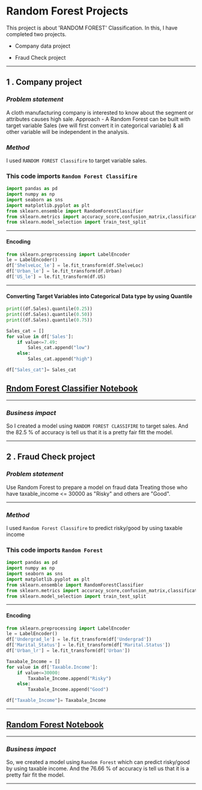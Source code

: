 
# **Random Forest Projects**

This project is about 'RANDOM FOREST' Classification.
In this, I have completed two projects.
- Company data project
* Fraud Check project
---
##  **1 . Company project**
### _Problem statement_

A cloth manufacturing company is interested to know about the segment or attributes causes high sale. 
Approach - A Random Forest can be built with target variable Sales (we will first convert it in categorical variable) & all other variable will be independent in the analysis. 

### _Method_
I used `RANDOM FOREST Classifire` to target variable sales.

### This code imports `Random Forest Classifire`

```python
import pandas as pd
import numpy as np
import seaborn as sns
import matplotlib.pyplot as plt
from sklearn.ensemble import RandomForestClassifier
from sklearn.metrics import accuracy_score,confusion_matrix,classification_report
from sklearn.model_selection import train_test_split
```
---
#### Encoding 

```python
from sklearn.preprocessing import LabelEncoder
le = LabelEncoder()
df['ShelveLoc_le'] = le.fit_transform(df.ShelveLoc)
df['Urban_le'] = le.fit_transform(df.Urban)
df['US_le'] = le.fit_transform(df.US)
```
----
#### Converting Target Variables into Categorical Data type by using Quantile 

```python
print((df.Sales).quantile(0.25))
print((df.Sales).quantile(0.50))
print((df.Sales).quantile(0.75))

Sales_cat = []
for value in df['Sales']:
    if value<=7.49:
        Sales_cat.append("low")
    else:
        Sales_cat.append("high")

df["Sales_cat"]= Sales_cat
```

## [Rndom Forest Classifier Notebook]('https://github.com/vaibhavkatkar3001/Random-Forest-Classifire/blob/main/company_data_prj_9.ipynb')

---

### _Business impact_

So I created a model using `RANDOM FOREST CLASSIFIRE` to target sales. And the 82.5 % of accuracy is tell us that it is a pretty fair fitt the model.


---



##  **2 . Fraud Check project**
### _Problem statement_

Use Random Forest to prepare a model on fraud data 
Treating those who have taxable_income <= 30000 as "Risky" and others are "Good".

---
### _Method_
I used `Random Forest Classifire` to predict risky/good by using taxable income

### This code imports `Random Forest`

```python
import pandas as pd
import numpy as np
import seaborn as sns
import matplotlib.pyplot as plt
from sklearn.ensemble import RandomForestClassifier
from sklearn.metrics import accuracy_score,confusion_matrix,classification_report
from sklearn.model_selection import train_test_split
``` 
---
#### Encoding 

```python
from sklearn.preprocessing import LabelEncoder
le = LabelEncoder()
df['Undergrad_le'] = le.fit_transform(df['Undergrad'])
df['Marital_Status'] = le.fit_transform(df['Marital.Status'])
df['Urban_lr'] = le.fit_transform(df['Urban'])

Taxabale_Income = []
for value in df['Taxable.Income']:
    if value<=30000:
        Taxabale_Income.append("Risky")
    else:
        Taxabale_Income.append("Good")

df["Taxable_Income"]= Taxabale_Income

```
----

## [Random Forest Notebook]('https://github.com/vaibhavkatkar3001/Capstone-Project/blob/main/fraud_check_prj_10.ipynb')

---
### _Business impact_
So, we created a model using `Random Forest` which can predict risky/good by using taxable income. And the 76.66 % of accuracy is tell us that it is a pretty fair fit the model.

---
